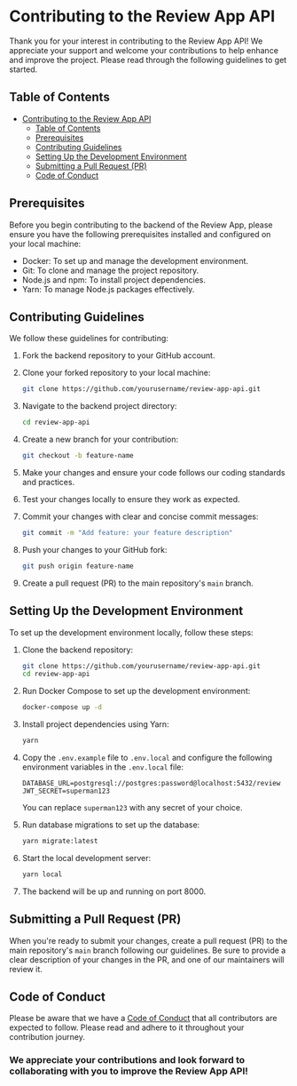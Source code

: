 # Contributing to the Review App API

Thank you for your interest in contributing to the Review App API!
We appreciate your support and welcome your contributions to help
enhance and improve the project. Please read through the following 
guidelines to get started.

## Table of Contents
- [Contributing to the Review App API](#contributing-to-the-review-app-api)
  - [Table of Contents](#table-of-contents)
  - [Prerequisites](#prerequisites)
  - [Contributing Guidelines](#contributing-guidelines)
  - [Setting Up the Development Environment](#setting-up-the-development-environment)
  - [Submitting a Pull Request (PR)](#submitting-a-pull-request-pr)
  - [Code of Conduct](#code-of-conduct)

## Prerequisites

Before you begin contributing to the backend of the Review App, please 
ensure you have the following prerequisites installed and configured
on your local machine:

- Docker: To set up and manage the development environment.
- Git: To clone and manage the project repository.
- Node.js and npm: To install project dependencies.
- Yarn: To manage Node.js packages effectively.

## Contributing Guidelines

We follow these guidelines for contributing:

1. Fork the backend repository to your GitHub account.

2. Clone your forked repository to your local machine:

   ```bash
   git clone https://github.com/yourusername/review-app-api.git
   ```

3. Navigate to the backend project directory:

   ```bash
   cd review-app-api
   ```

4. Create a new branch for your contribution:

   ```bash
   git checkout -b feature-name
   ```

5. Make your changes and ensure your code follows our coding standards and
	 practices.

6. Test your changes locally to ensure they work as expected.

7. Commit your changes with clear and concise commit messages:

   ```bash
   git commit -m "Add feature: your feature description"
   ```

8. Push your changes to your GitHub fork:

   ```bash
   git push origin feature-name
   ```

9. Create a pull request (PR) to the main repository's `main` branch.

## Setting Up the Development Environment

To set up the development environment locally, follow these steps:

1. Clone the backend repository:

   ```bash
   git clone https://github.com/yourusername/review-app-api.git
   cd review-app-api
   ```

2. Run Docker Compose to set up the development environment:

   ```bash
   docker-compose up -d
   ```

3. Install project dependencies using Yarn:

   ```bash
   yarn
   ```

4. Copy the `.env.example` file to `.env.local` and configure the following
 environment variables in the `.env.local` file:

   ```env
   DATABASE_URL=postgresql://postgres:password@localhost:5432/review
   JWT_SECRET=superman123
   ```

   You can replace `superman123` with any secret of your choice.

5. Run database migrations to set up the database:

   ```bash
   yarn migrate:latest
   ```

6. Start the local development server:

   ```bash
   yarn local
   ```

7. The backend will be up and running on port 8000.

## Submitting a Pull Request (PR)

When you're ready to submit your changes, create a pull request (PR) to the
main repository's `main` branch following our guidelines. Be sure to provide a
clear description of your changes in the PR, and one of our maintainers will
review it.

## Code of Conduct

Please be aware that we have a [Code of Conduct](CODE_OF_CONDUCT.md) that all
contributors are expected to follow. Please read and adhere to it throughout 
your contribution journey.

### We appreciate your contributions and look forward to collaborating with you to improve the Review App API!

